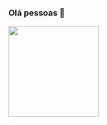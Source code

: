 ### Olá pessoas 🥰 

<!--
**thaynarafalcao/thaynarafalcao** is a ✨ _special_ ✨ repository because its `README.md` (this file) appears on your GitHub profile.

Here are some ideas to get you started:

- 🔭 I’m currently working on ...
- 🌱 I’m currently learning ...
- 👯 I’m looking to collaborate on ...
- 🤔 I’m looking for help with ...
- 💬 Ask me about ...
- 📫 How to reach me: ...
- 😄 Pronouns: ...
- ⚡ Fun fact: ...
-->

<div>
  
  <a href="https://github.com/thaynarafalcao">
  <img height="180em" src="https://github-readme-stats.vercel.app/api?username=thaynarafalcao&show_icons=true&theme=nightowl&include_all_commits=true&count_private=true"/>
<!--   <img height="180em" src="https://github-readme-stats.vercel.app/api/top-langs/?username=thaynarafalcao&layout=compact&langs_count=7&theme=nightowl"/> -->
</div>
